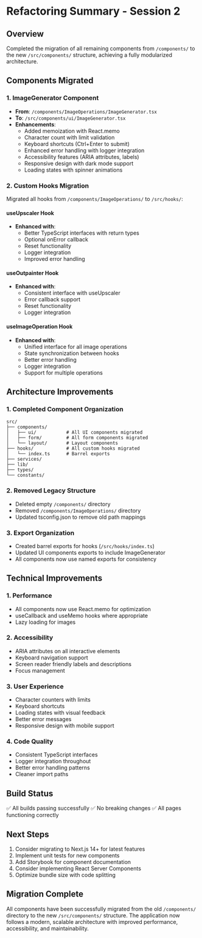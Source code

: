 # Refactoring Summary - Session 2

## Overview
Completed the migration of all remaining components from `/components/` to the new `/src/components/` structure, achieving a fully modularized architecture.

## Components Migrated

### 1. ImageGenerator Component
- **From**: `/components/ImageOperations/ImageGenerator.tsx`
- **To**: `/src/components/ui/ImageGenerator.tsx`
- **Enhancements**:
  - Added memoization with React.memo
  - Character count with limit validation
  - Keyboard shortcuts (Ctrl+Enter to submit)
  - Enhanced error handling with logger integration
  - Accessibility features (ARIA attributes, labels)
  - Responsive design with dark mode support
  - Loading states with spinner animations

### 2. Custom Hooks Migration
Migrated all hooks from `/components/ImageOperations/` to `/src/hooks/`:

#### useUpscaler Hook
- **Enhanced with**:
  - Better TypeScript interfaces with return types
  - Optional onError callback
  - Reset functionality
  - Logger integration
  - Improved error handling

#### useOutpainter Hook
- **Enhanced with**:
  - Consistent interface with useUpscaler
  - Error callback support
  - Reset functionality
  - Logger integration

#### useImageOperation Hook
- **Enhanced with**:
  - Unified interface for all image operations
  - State synchronization between hooks
  - Better error handling
  - Logger integration
  - Support for multiple operations

## Architecture Improvements

### 1. Completed Component Organization
```
src/
├── components/
│   ├── ui/           # All UI components migrated
│   ├── form/         # All form components migrated
│   └── layout/       # Layout components
├── hooks/            # All custom hooks migrated
│   └── index.ts      # Barrel exports
├── services/
├── lib/
├── types/
└── constants/
```

### 2. Removed Legacy Structure
- Deleted empty `/components/` directory
- Removed `/components/ImageOperations/` directory
- Updated tsconfig.json to remove old path mappings

### 3. Export Organization
- Created barrel exports for hooks (`/src/hooks/index.ts`)
- Updated UI components exports to include ImageGenerator
- All components now use named exports for consistency

## Technical Improvements

### 1. Performance
- All components now use React.memo for optimization
- useCallback and useMemo hooks where appropriate
- Lazy loading for images

### 2. Accessibility
- ARIA attributes on all interactive elements
- Keyboard navigation support
- Screen reader friendly labels and descriptions
- Focus management

### 3. User Experience
- Character counters with limits
- Keyboard shortcuts
- Loading states with visual feedback
- Better error messages
- Responsive design with mobile support

### 4. Code Quality
- Consistent TypeScript interfaces
- Logger integration throughout
- Better error handling patterns
- Cleaner import paths

## Build Status
✅ All builds passing successfully
✅ No breaking changes
✅ All pages functioning correctly

## Next Steps
1. Consider migrating to Next.js 14+ for latest features
2. Implement unit tests for new components
3. Add Storybook for component documentation
4. Consider implementing React Server Components
5. Optimize bundle size with code splitting

## Migration Complete
All components have been successfully migrated from the old `/components/` directory to the new `/src/components/` structure. The application now follows a modern, scalable architecture with improved performance, accessibility, and maintainability. 